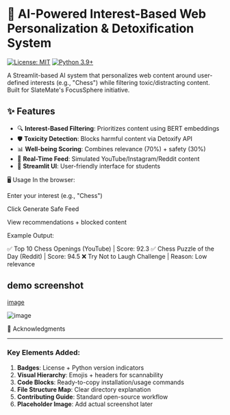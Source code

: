 # 🚀 AI-Powered Interest-Based Web Personalization & Detoxification System

[![License: MIT](https://img.shields.io/badge/License-MIT-yellow.svg)](https://opensource.org/licenses/MIT)
[![Python 3.9+](https://img.shields.io/badge/Python-3.9%2B-blue.svg)](https://www.python.org/)

A Streamlit-based AI system that personalizes web content around user-defined interests (e.g., "Chess") while filtering toxic/distracting content. Built for SlateMate's FocusSphere initiative.


## ✨ Features
- 🔍 **Interest-Based Filtering**: Prioritizes content using BERT embeddings
- 🛡️ **Toxicity Detection**: Blocks harmful content via Detoxify API
- 📊 **Well-being Scoring**: Combines relevance (70%) + safety (30%)
- 🎯 **Real-Time Feed**: Simulated YouTube/Instagram/Reddit content
- 📱 **Streamlit UI**: User-friendly interface for students

🖥️ Usage
In the browser:

Enter your interest (e.g., "Chess")

Click Generate Safe Feed

View recommendations + blocked content

Example Output:

✅ Top 10 Chess Openings (YouTube) | Score: 92.3
✅ Chess Puzzle of the Day (Reddit) | Score: 94.5
❌ Try Not to Laugh Challenge | Reason: Low relevance


## demo screenshot
[image](https://github.com/user-attachments/assets/15518da6-975d-46bf-8a69-6d41cb604845)

![image](https://github.com/user-attachments/assets/c2a27b3a-ee5d-4fd8-95d0-be12f8e6609c)



🙏 Acknowledgments

---

### Key Elements Added:
1. **Badges**: License + Python version indicators
2. **Visual Hierarchy**: Emojis + headers for scannability
3. **Code Blocks**: Ready-to-copy installation/usage commands
4. **File Structure Map**: Clear directory explanation
5. **Contributing Guide**: Standard open-source workflow
6. **Placeholder Image**: Add actual screenshot later

